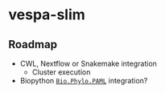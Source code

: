 # vespa-slim

## Roadmap

- CWL, Nextflow or Snakemake integration
	- Cluster execution
- Biopython [`Bio.Phylo.PAML`](https://biopython.org/wiki/PAML) integration?
